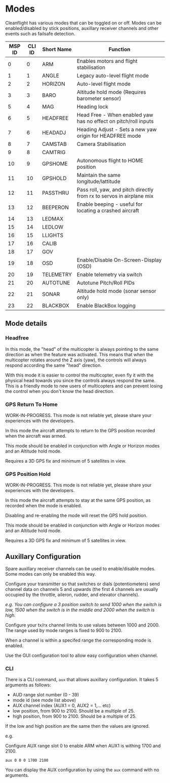 # Modes

Cleanflight has various modes that can be toggled on or off.  Modes can be enabled/disabled by stick positions,
auxillary receiver channels and other events such as failsafe detection.

| MSP ID  | CLI ID | Short Name | Function                                                             |
| ------- | ------ | ---------- | -------------------------------------------------------------------- |
| 0       | 0      | ARM        | Enables motors and flight stabilisation                              |
| 1       | 1      | ANGLE      | Legacy auto-level flight mode                                        |
| 2       | 2      | HORIZON    | Auto-level flight mode                                               |
| 3       | 3      | BARO       | Altitude hold mode (Requires barometer sensor)                       |
| 5       | 4      | MAG        | Heading lock                                                         |
| 6       | 5      | HEADFREE   | Head Free - When enabled yaw has no effect on pitch/roll inputs      |
| 7       | 6      | HEADADJ    | Heading Adjust - Sets a new yaw origin for HEADFREE mode             |
| 8       | 7      | CAMSTAB    | Camera Stabilisation                                                 |
| 9       | 8      | CAMTRIG    |                                                                      |
| 10      | 9      | GPSHOME    | Autonomous flight to HOME position                                   |
| 11      | 10     | GPSHOLD    | Maintain the same longitude/lattitude                                |
| 12      | 11     | PASSTHRU   | Pass roll, yaw, and pitch directly from rx to servos in airplane mix |
| 13      | 12     | BEEPERON   | Enable beeping - useful for locating a crashed aircraft              |
| 14      | 13     | LEDMAX     |                                                                      |
| 15      | 14     | LEDLOW     |                                                                      |
| 16      | 15     | LLIGHTS    |                                                                      |
| 17      | 16     | CALIB      |                                                                      |
| 18      | 17     | GOV        |                                                                      |
| 19      | 18     | OSD        | Enable/Disable On-Screen-Display (OSD)                               |
| 20      | 19     | TELEMETRY  | Enable telemetry via switch                                          |
| 21      | 20     | AUTOTUNE   | Autotune Pitch/Roll PIDs                                             |
| 22      | 21     | SONAR      | Altitude hold mode (sonar sensor only)                               |
| 23      | 22     | BLACKBOX   | Enable BlackBox logging                                              |

## Mode details

### Headfree

In this mode, the "head" of the multicopter is always pointing to the same direction as when the feature was activated. This means that when the multicopter rotates around the Z axis (yaw), the controls will always respond according the same "head" direction.

With this mode it is easier to control the multicopter, even fly it with the physical head towards you since the controls always respond the same. This is a friendly mode to new users of multicopters and can prevent losing the control when you don't know the head direction. 

### GPS Return To Home

WORK-IN-PROGRESS.  This mode is not reliable yet, please share your experiences with the developers.

In this mode the aircraft attempts to return to the GPS position recorded when the aircraft was armed.

This mode should be enabled in conjunction with Angle or Horizon modes and an Altitude hold mode.

Requires a 3D GPS fix and minimum of 5 satellites in view.

### GPS Position Hold

WORK-IN-PROGRESS.  This mode is not reliable yet, please share your experiences with the developers.

In this mode the aircraft attempts to stay at the same GPS position, as recorded when the mode is enabled.

Disabling and re-enabling the mode will reset the GPS hold position.

This mode should be enabled in conjunction with Angle or Horizon modes and an Altitude hold mode.

Requires a 3D GPS fix and minimum of 5 satellites in view.

## Auxillary Configuration

Spare auxillary receiver channels can be used to enable/disable modes.  Some modes can only be enabled this way.

Configure your transmitter so that switches or dials (potentiometers) send channel data on channels 5 and upwards (the first 4 channels are usually occupied by the throttle, aileron, rudder, and elevator channels).

_e.g. You can configure a 3 position switch to send 1000 when the switch is low, 1500 when the switch is in the middle and 2000 when the switch is high._

Configure your tx/rx channel limits to use values between 1000 and 2000.  The range used by mode ranges is fixed to 900 to 2100.

When a channel is within a specifed range the corresponding mode is enabled.

Use the GUI configuration tool to allow easy configuration when channel.

### CLI 

There is a CLI command, `aux` that allows auxillary configuration.  It takes 5 arguments as follows:

* AUD range slot number (0 - 39)
* mode id (see mode list above)
* AUX channel index (AUX1 = 0, AUX2 = 1,... etc)
* low position, from 900 to 2100. Should be a multiple of 25.
* high position, from 900 to 2100. Should be a multiple of 25.

If the low and high position are the same then the values are ignored.

e.g.

Configure AUX range slot 0 to enable ARM when AUX1 is withing 1700 and 2100.
 
```
aux 0 0 0 1700 2100
```

You can display the AUX configuration by using the `aux` command with no arguments.

